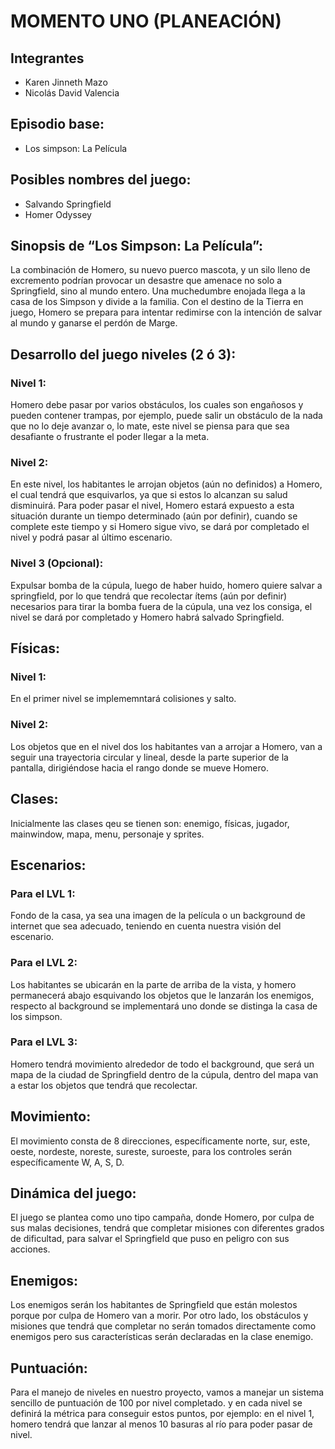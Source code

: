 # MOMENTO UNO (PLANEACIÓN)
## Integrantes
* Karen Jinneth Mazo
* Nicolás David Valencia

## Episodio base:
* Los simpson: La Película

## Posibles nombres del juego:
* Salvando Springfield
* Homer Odyssey

## Sinopsis de “Los Simpson: La Película”: 
La combinación de Homero, su nuevo puerco mascota, y un silo lleno de excremento podrían provocar un desastre que amenace no solo a Springfield, sino al mundo entero. Una muchedumbre enojada llega a la casa de los Simpson y divide a la familia. Con el destino de la Tierra en juego, Homero se prepara para intentar redimirse con la intención de salvar al mundo y ganarse el perdón de Marge.

## Desarrollo del juego niveles (2 ó 3):
### Nivel 1:
Homero debe pasar por varios obstáculos, los cuales son engañosos y pueden contener trampas, por ejemplo, puede salir un obstáculo de la nada que no lo deje avanzar o, lo mate, este nivel se piensa para que sea desafiante o frustrante el poder llegar a la meta.
### Nivel 2: 
En este nivel, los habitantes le arrojan objetos (aún no definidos) a Homero, el cual tendrá que esquivarlos, ya que si estos lo alcanzan su salud disminuirá. Para poder pasar el nivel, Homero estará expuesto a esta situación durante un tiempo determinado (aún por definir), cuando se complete este tiempo y si Homero sigue vivo, se dará por completado el nivel y podrá pasar al último escenario.
### Nivel 3 (Opcional): 
Expulsar bomba de la cúpula, luego de haber huido, homero quiere salvar a springfield, por lo que tendrá que recolectar ítems (aún por definir) necesarios para tirar la bomba fuera de la cúpula, una vez los consiga, el nivel se dará por completado y Homero habrá salvado Springfield.

## Físicas:
### Nivel 1:
En el primer nivel se implememntará colisiones y salto.
### Nivel 2:
Los objetos que en el nivel dos los habitantes van a arrojar a Homero, van a seguir una trayectoria circular y lineal, desde la parte superior de la pantalla, dirigiéndose hacia el rango donde se mueve Homero. 

## Clases:
Inicialmente las clases qeu se tienen son: enemigo, físicas, jugador, mainwindow, mapa, menu, personaje y sprites.

## Escenarios:
### Para el LVL 1: 
Fondo de la casa, ya sea una imagen de la película o un background de internet que sea adecuado, teniendo en cuenta nuestra visión del escenario.
### Para el LVL 2: 
Los habitantes se ubicarán en la parte de arriba de la vista, y homero permanecerá abajo esquivando los objetos que le lanzarán los enemigos, respecto al background se implementará uno donde se distinga la casa de los simpson.
### Para el LVL 3: 
Homero tendrá movimiento alrededor de todo el background, que será un mapa de la ciudad de Springfield dentro de la cúpula, dentro del mapa van a estar los objetos que tendrá que recolectar. 

## Movimiento:
El movimiento consta de 8 direcciones, específicamente norte, sur, este, oeste, nordeste, noreste, sureste, suroeste, para los controles serán específicamente W, A, S, D.

## Dinámica del juego: 
El juego se plantea como uno tipo campaña, donde Homero, por culpa de sus malas decisiones, tendrá que completar misiones con diferentes grados de dificultad, para salvar el  Springfield que puso en peligro con sus acciones.

## Enemigos:
Los enemigos serán los habitantes de Springfield que están molestos porque por culpa de Homero van a morir. Por otro lado, los obstáculos y misiones que tendrá que completar no serán tomados directamente como enemigos pero sus características serán declaradas en la clase enemigo.

## Puntuación:
Para el manejo de niveles en nuestro proyecto, vamos a manejar un sistema sencillo de puntuación de 100 por nivel completado. y en cada nivel se definirá la métrica para conseguir estos puntos, por ejemplo: en el nivel 1, homero tendrá que lanzar al menos 10 basuras al río para poder pasar de nivel.



